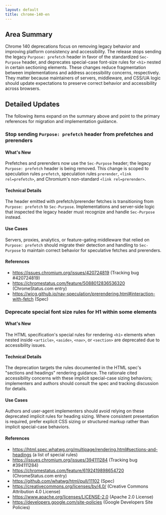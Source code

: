 ```yaml
---
layout: default
title: chrome-140-en
---
```


## Area Summary

Chrome 140 deprecations focus on removing legacy behavior and improving platform consistency and accessibility. The release stops sending the legacy `Purpose: prefetch` header in favor of the standardized `Sec-Purpose` header, and deprecates special-case font-size rules for `<h1>` nested in certain sectioning elements. These changes reduce fragmentation between implementations and address accessibility concerns, respectively. They matter because maintainers of servers, middleware, and CSS/UA logic should update expectations to preserve correct behavior and accessibility across browsers.

## Detailed Updates

The following items expand on the summary above and point to the primary references for migration and implementation guidance.

### Stop sending `Purpose: prefetch` header from prefetches and prerenders

#### What's New
Prefetches and prerenders now use the `Sec-Purpose` header; the legacy `Purpose: prefetch` header is being removed. This change is scoped to speculation rules `prefetch`, speculation rules `prerender`, `<link rel=prefetch>`, and Chromium's non-standard `<link rel=prerender>`.

#### Technical Details
The header emitted with prefetch/prerender fetches is transitioning from `Purpose: prefetch` to `Sec-Purpose`. Implementations and server-side logic that inspected the legacy header must recognize and handle `Sec-Purpose` instead.

#### Use Cases
Servers, proxies, analytics, or feature-gating middleware that relied on `Purpose: prefetch` should migrate their detection and handling to `Sec-Purpose` to maintain correct behavior for speculative fetches and prerenders.

#### References
- https://issues.chromium.org/issues/420724819 (Tracking bug #420724819)  
- https://chromestatus.com/feature/5088012836536320 (ChromeStatus.com entry)  
- https://wicg.github.io/nav-speculation/prerendering.html#interaction-with-fetch (Spec)  

### Deprecate special font size rules for H1 within some elements

#### What's New
The HTML specification's special rules for rendering `<h1>` elements when nested inside `<article>`, `<aside>`, `<nav>`, or `<section>` are deprecated due to accessibility issues.

#### Technical Details
The deprecation targets the rules documented in the HTML spec's "sections and headings" rendering guidance. The rationale cited accessibility concerns with these implicit special-case sizing behaviors; implementers and authors should consult the spec and tracking discussion for details.

#### Use Cases
Authors and user-agent implementers should avoid relying on these deprecated implicit rules for heading sizing. Where consistent presentation is required, prefer explicit CSS sizing or structured markup rather than implicit special-case behaviors.

#### References
- https://html.spec.whatwg.org/multipage/rendering.html#sections-and-headings (a list of special rules)  
- https://issues.chromium.org/issues/394111284 (Tracking bug #394111284)  
- https://chromestatus.com/feature/6192419898654720 (ChromeStatus.com entry)  
- https://github.com/whatwg/html/pull/11102 (Spec)  
- https://creativecommons.org/licenses/by/4.0/ (Creative Commons Attribution 4.0 License)  
- https://www.apache.org/licenses/LICENSE-2.0 (Apache 2.0 License)  
- https://developers.google.com/site-policies (Google Developers Site Policies)
